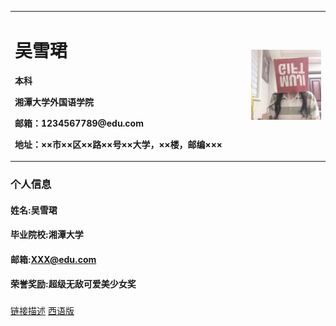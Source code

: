 <table border="0">
  <tr>
    <td width="75%">
      <h1>吴雪珺</h1>
      <p><b>本科</b></p>
      <p><b>湘潭大学外国语学院</b></p>
      <p><b>邮箱：1234567789@edu.com</b></p>
      <p><b>地址：××市××区××路××号××大学，××楼，邮编×××</b></p>
    </td>
    <td width="25%">
      <img src="./graph/IMG_3648.jpg" width="100%">    
    </td>
  </tr>
</table>

### 个人信息
#### 姓名:吴雪珺
#### 毕业院校:湘潭大学
#### 邮箱:XXX@edu.com
#### 荣誉奖励:超级无敌可爱美少女奖
### 

[链接描述](url)
[西语版](index_Español.md)


